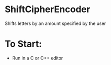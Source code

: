 # ShiftCipherEncoder
Shifts letters by an amount specified by the user

# To Start: <br>
* Run in a C or C++ editor
